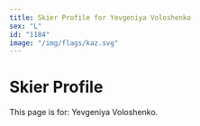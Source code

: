 ```yaml
---
title: Skier Profile for Yevgeniya Voloshenko
sex: "L"
id: "1184"
image: "/img/flags/kaz.svg" 
---
```


# Skier Profile

This page is for: Yevgeniya Voloshenko.
    